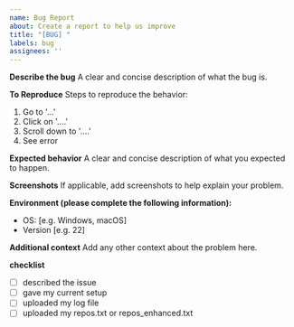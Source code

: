 ```yaml
---
name: Bug Report
about: Create a report to help us improve
title: "[BUG] "
labels: bug
assignees: ''
---
```


**Describe the bug**
A clear and concise description of what the bug is.

**To Reproduce**
Steps to reproduce the behavior:
1. Go to '...'
2. Click on '....'
3. Scroll down to '....'
4. See error

**Expected behavior**
A clear and concise description of what you expected to happen.

**Screenshots**
If applicable, add screenshots to help explain your problem.

**Environment (please complete the following information):**
 - OS: [e.g. Windows, macOS]
 - Version [e.g. 22]

**Additional context**
Add any other context about the problem here.

**checklist**
- [ ] described the issue 
- [ ] gave my current setup 
- [ ] uploaded my log file
- [ ] uploaded my repos.txt or repos_enhanced.txt